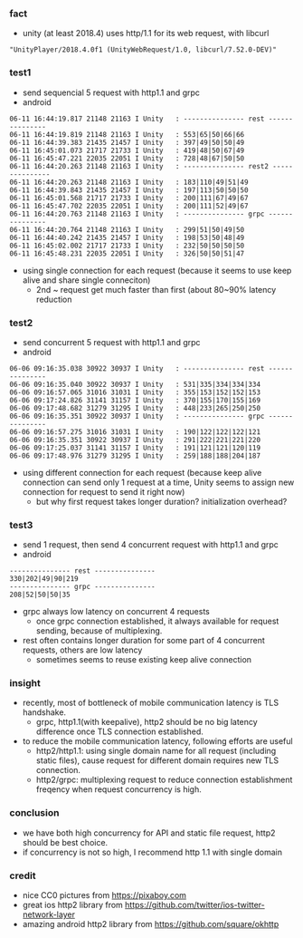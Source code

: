 ### fact
- unity (at least 2018.4) uses http/1.1 for its web request, with libcurl 
```
"UnityPlayer/2018.4.0f1 (UnityWebRequest/1.0, libcurl/7.52.0-DEV)"
```

### test1 
- send sequencial 5 request with http1.1 and grpc
- android
```
06-11 16:44:19.817 21148 21163 I Unity   : --------------- rest ---------------
06-11 16:44:19.819 21148 21163 I Unity   : 553|65|50|66|66
06-11 16:44:39.383 21435 21457 I Unity   : 397|49|50|50|49
06-11 16:45:01.073 21717 21733 I Unity   : 419|48|50|67|49
06-11 16:45:47.221 22035 22051 I Unity   : 728|48|67|50|50
06-11 16:44:20.263 21148 21163 I Unity   : --------------- rest2 ---------------
06-11 16:44:20.263 21148 21163 I Unity   : 183|110|49|51|49
06-11 16:44:39.843 21435 21457 I Unity   : 197|113|50|50|50
06-11 16:45:01.568 21717 21733 I Unity   : 200|111|67|49|67
06-11 16:45:47.702 22035 22051 I Unity   : 200|111|52|49|67
06-11 16:44:20.763 21148 21163 I Unity   : --------------- grpc ---------------
06-11 16:44:20.764 21148 21163 I Unity   : 299|51|50|49|50
06-11 16:44:40.242 21435 21457 I Unity   : 198|53|50|48|49
06-11 16:45:02.002 21717 21733 I Unity   : 232|50|50|50|50
06-11 16:45:48.231 22035 22051 I Unity   : 326|50|50|51|47
```

- using single connection for each request (because it seems to use keep alive and share single conneciton)
  - 2nd ~ request get much faster than first (about 80~90% latency reduction



### test2
- send concurrent 5 request with http1.1 and grpc
- android
```
06-06 09:16:35.038 30922 30937 I Unity   : --------------- rest ---------------
06-06 09:16:35.040 30922 30937 I Unity   : 531|335|334|334|334
06-06 09:16:57.065 31016 31031 I Unity   : 355|153|152|152|153
06-06 09:17:24.826 31141 31157 I Unity   : 370|155|170|155|169
06-06 09:17:48.682 31279 31295 I Unity   : 448|233|265|250|250
06-06 09:16:35.351 30922 30937 I Unity   : --------------- grpc ---------------
06-06 09:16:57.275 31016 31031 I Unity   : 190|122|122|122|121
06-06 09:16:35.351 30922 30937 I Unity   : 291|222|221|221|220
06-06 09:17:25.037 31141 31157 I Unity   : 191|121|121|120|119
06-06 09:17:48.976 31279 31295 I Unity   : 259|188|188|204|187
```

- using different connection for each request (because keep alive connection can send only 1 request at a time, Unity seems to assign new connection for request to send it right now)
  - but why first request takes longer duration? initialization overhead? 


### test3
- send 1 request, then send 4 concurrent request with http1.1 and grpc
- android
```
--------------- rest ---------------
330|202|49|90|219
--------------- grpc ---------------
208|52|50|50|35
```

- grpc always low latency on concurrent 4 requests
  - once grpc connection established, it always available for request sending, because of multiplexing. 
- rest often contains longer duration for some part of 4 concurrent requests, others are low latency
  - sometimes seems to reuse existing keep alive connection


### insight
- recently, most of bottleneck of mobile communication latency is TLS handshake. 
  - grpc, http1.1(with keepalive), http2 should be no big latency difference once TLS connection established. 
- to reduce the mobile communication latency, following efforts are useful
  - http2/http1.1: using single domain name for all request (including static files), cause request for different domain requires new TLS connection. 
  - http2/grpc: multiplexing request to reduce connection establishment freqency when request concurrency is high.

### conclusion
- we have both high concurrency for API and static file request, http2 should be best choice. 
- if concurrency is not so high, I recommend http 1.1 with single domain


### credit
- nice CC0 pictures from https://pixaboy.com 
- great ios http2 library from https://github.com/twitter/ios-twitter-network-layer
- amazing android http2 library from https://github.com/square/okhttp

